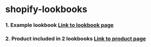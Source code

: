 # shopify-lookbooks

### 1. Example lookbook [Link to lookbook page](https://sitesparkdev.myshopify.com/pages/lookbook-example)
### 2. Product included in 2 lookbooks [Link to product page](https://sitesparkdev.myshopify.com/products/example-shirt)
